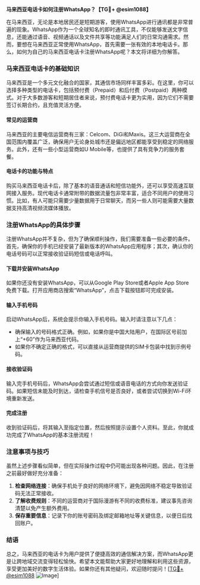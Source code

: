 **马来西亚电话卡如何注册WhatsApp？【TG💪+ @esim1088】**

在马来西亚，无论是本地居民还是短期游客，使用WhatsApp进行通讯都是非常普遍的现象。WhatsApp作为一个全球知名的即时通讯工具，不仅能够发送文字信息，还能通过语音、视频通话以及文件共享等功能满足人们的日常沟通需求。然而，要想在马来西亚正常使用WhatsApp，首先需要一张有效的本地电话卡。那么，如何为自己的马来西亚电话卡注册WhatsApp呢？本文将详细为你解答。

### 马来西亚电话卡的基础知识

马来西亚是一个多元文化融合的国家，其通信市场同样丰富多彩。在这里，你可以选择多种类型的电话卡，包括预付费（Prepaid）和后付费（Postpaid）两种模式。对于大多数游客和短期居住者来说，预付费电话卡更为实用，因为它们不需要签订长期合约，且充值灵活方便。

#### 常见的运营商

马来西亚的主要电信运营商有三家：Celcom、DiGi和Maxis。这三大运营商在全国范围内覆盖广泛，确保用户无论身处城市还是偏远地区都能享受到稳定的网络服务。此外，还有一些小型运营商如U Mobile等，也提供了具有竞争力的服务套餐。

#### 电话卡的功能与特点

购买马来西亚电话卡后，除了基本的语音通话和短信功能外，还可以享受高速互联网接入服务。现代电话卡通常附带的数据流量包非常丰富，适合不同用户的使用习惯。比如，有人可能只需要少量数据用于日常聊天，而另一些人则可能需要大量数据支持高清视频流媒体播放。

### 注册WhatsApp的具体步骤

注册WhatsApp并不复杂，但为了确保顺利操作，我们需要准备一些必要的条件。首先，确保你的手机已经安装了最新版本的WhatsApp应用程序；其次，确认你的电话号码可以正常接收验证码短信或电话呼叫。

#### 下载并安装WhatsApp

如果你还没有安装WhatsApp，可以从Google Play Store或者Apple App Store免费下载。打开应用商店搜索“WhatsApp”，点击下载按钮即可完成安装。

#### 输入手机号码

启动WhatsApp后，系统会提示你输入手机号码。输入时请注意以下几点：
- 确保输入的号码格式正确。例如，如果你是中国大陆用户，在国际区号前加上“+60”作为马来西亚代码。
- 如果你不确定正确的格式，可以直接从运营商提供的SIM卡包装中找到示例号码。

#### 接收验证码

输入完手机号码后，WhatsApp会尝试通过短信或语音电话的方式向你发送验证码。如果短信未能及时到达，请检查手机信号是否良好，或者尝试切换到Wi-Fi环境重新发送。

#### 完成注册

收到验证码后，将其输入至指定位置，然后按照提示设置个人资料。至此，你就成功完成了WhatsApp的基本注册流程！

### 注意事项与技巧

虽然上述步骤看似简单，但在实际操作过程中仍可能出现各种问题。因此，在注册之前最好做好充分准备：

1. **检查网络连接**：确保手机处于良好的网络环境下，避免因网络不稳定导致验证码无法正常接收。
2. **了解收费规则**：不同的运营商对于国际漫游有不同的收费标准，建议事先咨询清楚以免产生额外费用。
3. **保存重要信息**：记录下你的账号密码及绑定邮箱地址等关键信息，以便日后找回账户。

### 结语

总之，马来西亚的电话卡为用户提供了便捷高效的通信解决方案，而WhatsApp更是让跨地域交流变得轻松愉快。希望本文能帮助大家更好地理解和利用这些资源，享受更加美好的数字生活体验。如果你还有其他疑问，欢迎随时提问！[[TG💪+ @esim1088](https://t.me/s/esim1088) ![Image](https://i.postimg.cc/4NQfJmqS/Snipaste-2025-05-13-00-14-12.png)]